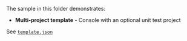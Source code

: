 ﻿The sample in this folder demonstrates:

 - **Multi-project template** - Console with an optional unit test project 

See [`template.json`](./.template.config/template.json)
